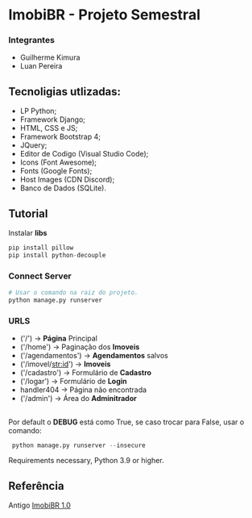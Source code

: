 # ImobiBR - Projeto Semestral

### Integrantes 
- Guilherme Kimura
- Luan Pereira

## 

## Tecnoligias utlizadas: 
- LP Python;
- Framework Django;
- HTML, CSS e JS;
- Framework Bootstrap 4;
- JQuery;
- Editor de Codigo (Visual Studio Code);
- Icons (Font Awesome);
- Fonts (Google Fonts);
- Host Images (CDN Discord);
- Banco de Dados (SQLite).

## 

## Tutorial

Instalar **libs**

```Python
pip install pillow
pip install python-decouple
```

### Connect Server 

```Python
# Usar o comando na raiz do projeto.
python manage.py runserver
```
### URLS

- ('/') -> **Página** Principal 
- ('/home') -> Paginação dos **Imoveis**
- ('/agendamentos') -> **Agendamentos** salvos
- ('/imovel/<str:id>') -> **Imoveis**
- ('/cadastro') -> Formulário de **Cadastro**
- ('/logar') -> Formulário de **Login**
- handler404 -> Página não encontrada
- ('/admin') -> Área do **Adminitrador**

##

Por default o **DEBUG** está como True, se caso trocar para False, usar o comando: 
```Python
 python manage.py runserver --insecure
```
Requirements necessary, Python 3.9 or higher. 

## 

## Referência 

Antigo <a href="https://github.com/satoosan/ImobiBR/archive/refs/tags/v1.0.zip">ImobiBR 1.0</a>
